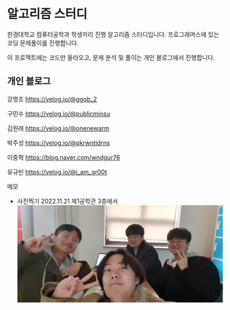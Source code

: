 # 알고리즘 스터디
한경대학교 컴퓨터공학과 학생끼리 진행 알고리즘 스터디입니다.
프로그래머스에 있는 코딩 문제풀이를 진행합니다.

이 프로젝트에는 코드만 올라오고,
문제 분석 및 풀이는 개인 블로그에서 진행합니다.


## 개인 블로그
강명조 https://velog.io/@ggob_2

구민수 https://velog.io/@publicminsu

김원래 https://velog.io/@onenewarm

박주성 https://velog.io/@qkrwntjdrns

이중혁 https://blog.naver.com/wndgur76

유규빈 https://velog.io/@i_am_gr00t


메모
- 사진찍기 2022.11.21 제1공학관 3층에서
![단체사진](./img/KakaoTalk_Photo_2022-11-21-16-03-38.jpeg)
